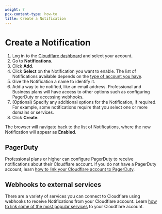 ```yaml
---
weight: 7
pcx-content-type: how-to
title: Create a Notification
---
```


# Create a Notification

1. Log in to the [Cloudflare dashboard](https://dash.cloudflare.com/login) and select your account.
1. Go to **Notifications**.
1. Click **Add**.
1. Click **Select** on the Notification you want to enable. The list of Notifications available depends on the [type of account you have](/notifications/notification-available).
1. Give the Notification a name to identify it.
1. Add a way to be notified, like an email address. Professional and Business plans will have access to other options such as configuring PagerDuty or accessing webhooks.
1. (Optional) Specify any additional options for the Notification, if required. For example, some notifications require that you select one or more domains or services.
1. Click **Create**.

The browser will navigate back to the list of Notifications, where the new Notification will appear as **Enabled**.

## PagerDuty

Professional plans or higher can configure PagerDuty to receive notifications about their Cloudflare account. If you do not have a PagerDuty account, learn [how to link your Cloudflare account to PagerDuty](/notifications/create-notifications/create-pagerduty).

## Webhooks to external services

There are a variety of services you can connect to Cloudflare using webhooks to receive Notifications from your Cloudflare account. Learn [how to link some of the most popular services](/notifications/create-notifications/configure-webhooks) to your Cloudflare account.